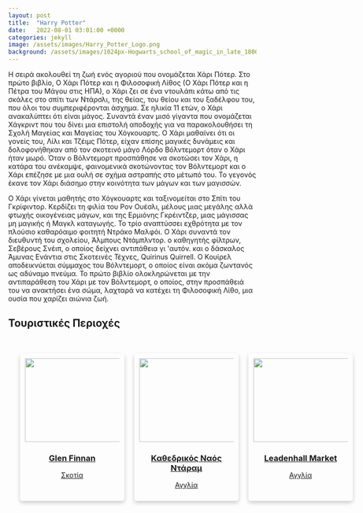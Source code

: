 ```yaml
---
layout: post
title:  "Harry Potter"
date:   2022-08-01 03:01:00 +0000
categories: jekyll
image: /assets/images/Harry_Potter_Logo.png
background: /assets/images/1024px-Hogwarts_school_of_magic_in_late_1800s_according_to_Hogwarts_Legacy.jpg
---
```


<p>Η σειρά ακολουθεί τη ζωή ενός αγοριού που ονομάζεται Χάρι Πότερ. Στο πρώτο βιβλίο, Ο Χάρι Πότερ και η Φιλοσοφική Λίθος (Ο Χάρι Πότερ και η Πέτρα του Μάγου στις ΗΠΑ), ο Χάρι ζει σε ένα ντουλάπι κάτω από τις σκάλες στο σπίτι των Ντάρσλι, της θείας, του θείου και του ξαδέλφου του, που όλοι του συμπεριφέρονται άσχημα. Σε ηλικία 11 ετών, ο Χάρι ανακαλύπτει ότι είναι μάγος. Συναντά έναν μισό γίγαντα που ονομάζεται Χάγκριντ που του δίνει μια επιστολή αποδοχής για να παρακολουθήσει τη Σχολή Μαγείας και Μαγείας του Χόγκουαρτς. Ο Χάρι μαθαίνει ότι οι γονείς του, Λίλι και Τζέιμς Πότερ, είχαν επίσης μαγικές δυνάμεις και δολοφονήθηκαν από τον σκοτεινό μάγο Λόρδο Βόλντεμορτ όταν ο Χάρι ήταν μωρό. Όταν ο Βόλντεμορτ προσπάθησε να σκοτώσει τον Χάρι, η κατάρα του ανέκαμψε, φαινομενικά σκοτώνοντας τον Βόλντεμορτ και ο Χάρι επέζησε με μια ουλή σε σχήμα αστραπής στο μέτωπό του. Το γεγονός έκανε τον Χάρι διάσημο στην κοινότητα των μάγων και των μαγισσών.</p>

<p>Ο Χάρι γίνεται μαθητής στο Χόγκουαρτς και ταξινομείται στο Σπίτι του Γκρίφιντορ. Κερδίζει τη φιλία του Ρον Ουέσλι, μέλους μιας μεγάλης αλλά φτωχής οικογένειας μάγων, και της Ερμιόνης Γκρέιντζερ, μιας μάγισσας μη μαγικής ή Μαγκλ καταγωγής. Το τρίο αναπτύσσει εχθρότητα με τον πλούσιο καθαρόαιμο φοιτητή Ντράκο Μαλφόι. Ο Χάρι συναντά τον διευθυντή του σχολείου, Άλμπους Ντάμπλντορ. ο καθηγητής φίλτρων, Σεβέρους Σνέιπ, ο οποίος δείχνει αντιπάθεια γι 'αυτόν. και ο δάσκαλος Άμυνας Ενάντια στις Σκοτεινές Τέχνες, Quirinus Quirrell. Ο Κουίρελ αποδεικνύεται σύμμαχος του Βόλντεμορτ, ο οποίος είναι ακόμα ζωντανός ως αδύναμο πνεύμα. Το πρώτο βιβλίο ολοκληρώνεται με την αντιπαράθεση του Χάρι με τον Βόλντεμορτ, ο οποίος, στην προσπάθειά του να ανακτήσει ένα σώμα, λαχταρά να κατέχει τη Φιλοσοφική Λίθο, μια ουσία που χαρίζει αιώνια ζωή.<p>

<h2 class="section-heading">Τουριστικές Περιοχές</h2>
  <br>
<ul style="display: flex; list-style-type: none; ">
  <li style="margin-right: 20px; width: 40%; box-shadow: 0 4px 8px rgba(0, 0, 0, 0.2); padding: 10px; border-radius: 5px;">
    <a href="/heritage-promotion/pois/GlenFinnan.html">
      <img src="/heritage-promotion/assets/images/Crossing_Glen_Finnan_Viaduct_-_geograph.org.uk_-_1820304.jpg" style="width: 229px; height: 170px; display: block; align: center; margin-left: auto; margin-right: auto;">
      <h3 style="text-align: center;">Glen Finnan</h3>
      <p style="text-align: center;">Σκοτία</p>
    </a>
  </li>
  <li style="margin-right: 20px; width: 40%; box-shadow: 0 4px 8px rgba(0, 0, 0, 0.2); padding: 10px; border-radius: 5px;">
    <a href="/heritage-promotion/pois/DuranCathedral.html">
      <img src="/heritage-promotion/assets/images/1024px-1161023_Cathedral_Church_of_Christ,_Blessed_Mary_the_Virgin_and_St_Cuthbert_of_Durham,_Interior,_Cloisters_Durham_20240523_0093_DxO.jpg" style="width: 229px; height: 170px;  display: block; align: center; margin-left: auto; margin-right: auto;">
      <h3 style="text-align: center;">Καθεδρικός Ναός Ντάραμ</h3>
      <p style="text-align: center;">Αγγλία</p>
    </a>
  </li>

  <li style="margin-right: 20px; width: 40%; box-shadow: 0 4px 8px rgba(0, 0, 0, 0.2); padding: 10px; border-radius: 5px;">
    <a href="/heritage-promotion/pois/Leadenhall.html">
      <img src="/heritage-promotion/assets/images/1024px-Mercado_Leadenhall,_Londres,_Inglaterra,_2014-08-11,_DD_148.jpeg" style="width: 229px; height: 170px;  display: block; align: center; margin-left: auto; margin-right: auto;">
      <h3 style="text-align: center;">Leadenhall Market</h3>
      <p style="text-align: center;">Αγγλία</p>
    </a>
  </li>
  
</ul> 
